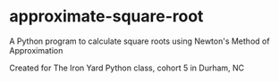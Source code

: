 # approximate-square-root
A Python program to calculate square roots using Newton's Method of Approximation

Created for The Iron Yard Python class, cohort 5 in Durham, NC
